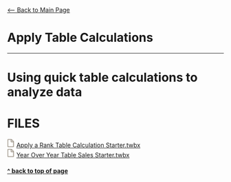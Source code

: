 [<-- Back to Main Page](README.md)<a name="top"></a>
# Apply Table Calculations
<hr>

# Using quick table calculations to analyze data<a name="1"></a>



# FILES
<img src="assets/File Icon Spaced.svg" height="20"/><a id="raw-url" href="https://raw.githubusercontent.com/miscellaneaus/vis-fundamentals/main/assets/6/Apply a Rank Table Calculation Starter.twbx">Apply a Rank Table Calculation Starter.twbx</a><br>
<img src="assets/File Icon Spaced.svg" height="20"/><a id="raw-url" href="https://raw.githubusercontent.com/miscellaneaus/vis-fundamentals/main/assets/6/Year Over Year Table Sales Starter.twbx">Year Over Year Table Sales Starter.twbx</a><br>








#### [^ back to top of page](#top)
